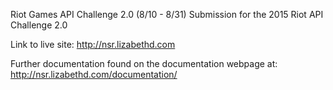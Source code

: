 Riot Games API Challenge 2.0 (8/10 - 8/31)
Submission for the 2015 Riot API Challenge 2.0

Link to live site:
http://nsr.lizabethd.com

Further documentation found on the documentation webpage at:
http://nsr.lizabethd.com/documentation/
